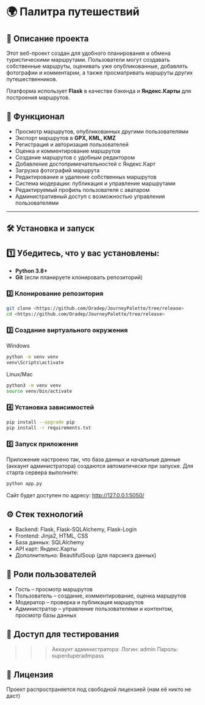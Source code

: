 # 🌍 Палитра путешествий

## 📌 Описание проекта
Этот веб-проект создан для удобного планирования и обмена туристическими маршрутами. Пользователи могут создавать собственные маршруты, оценивать уже опубликованные, добавлять фотографии и комментарии, а также просматривать маршруты других путешественников.

Платформа использует **Flask** в качестве бэкенда и **Яндекс.Карты** для построения маршрутов.

## 🚀 Функционал
- Просмотр маршрутов, опубликованных другими пользователями
- Экспорт маршрутов в **GPX, KML, KMZ**
- Регистрация и авторизация пользователей
- Оценка и комментирование маршрутов
- Создание маршрутов с удобным редактором
- Добавление достопримечательностей с Яндекс.Карт
- Загрузка фотографий маршрута
- Редактирование и удаление собственных маршрутов
- Система модерации: публикация и управление маршрутами
- Редактируемый профиль пользователя с аватаром
- Административный доступ с возможностью управления пользователями

---

## 🛠 Установка и запуск

## 1️⃣ Убедитесь, что у вас установлены:
- **Python 3.8+**
- **Git** (если планируете клонировать репозиторий)

### 2️⃣ Клонирование репозитория
```bash
git clone <https://github.com/Oradep/JourneyPalette/tree/release>
cd <https://github.com/Oradep/JourneyPalette/tree/release>
```

### 3️⃣ Создание виртуального окружения
Windows
```bash
python -m venv venv
venv\Scripts\activate
```
Linux/Mac
```bash
python3 -m venv venv
source venv/bin/activate
```

### 4️⃣ Установка зависимостей
```bash
pip install --upgrade pip
pip install -r requirements.txt
```

### 5️⃣ Запуск приложения
Приложение настроено так, что база данных и начальные данные (аккаунт администратора) создаются автоматически при запуске. Для старта сервера выполните:
```bash
python app.py

```

Сайт будет доступен по адресу: http://127.0.0.1:5050/


## ⚙ Стек технологий
- Backend: Flask, Flask-SQLAlchemy, Flask-Login
- Frontend: Jinja2, HTML, CSS
- База данных: SQLAlchemy
- API карт: Яндекс.Карты
- Дополнительно: BeautifulSoup (для парсинга данных)

## 👥 Роли пользователей
- Гость – просмотр маршрутов
- Пользователь – создание, комментирование, оценка маршрутов
- Модератор – проверка и публикация маршрутов
- Администратор – управление пользователями и контентом, просмотр базы данных

## 🔑 Доступ для тестирования
>>> Аккаунт администратора:
>>> Логин: admin
>>> Пароль: superduperadmpass

## 📜 Лицензия
Проект распространяется под свободной лицензией (нам её никто не даст)
